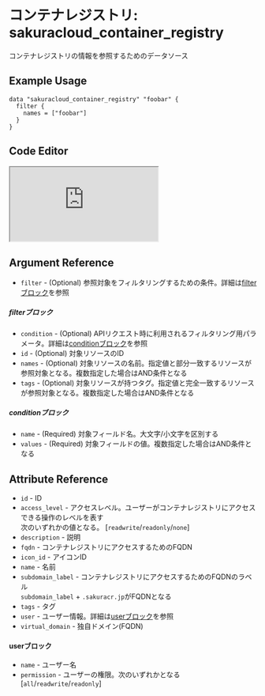 # コンテナレジストリ: sakuracloud_container_registry

コンテナレジストリの情報を参照するためのデータソース

## Example Usage

```hcl
data "sakuracloud_container_registry" "foobar" {
  filter {
    names = ["foobar"]
  }
}
```

<div class="editor">

<h2>Code Editor</h2>

<iframe src="https://zouen-alpha.usacloud.jp/#data/container_registry"></iframe>

</div>

## Argument Reference

* `filter` - (Optional) 参照対象をフィルタリングするための条件。詳細は[filterブロック](#filter)を参照 

##### filterブロック

* `condition` - (Optional) APIリクエスト時に利用されるフィルタリング用パラメータ。詳細は[conditionブロック](#condition)を参照  
* `id` - (Optional) 対象リソースのID 
* `names` - (Optional) 対象リソースの名前。指定値と部分一致するリソースが参照対象となる。複数指定した場合はAND条件となる  
* `tags` - (Optional) 対象リソースが持つタグ。指定値と完全一致するリソースが参照対象となる。複数指定した場合はAND条件となる

##### conditionブロック

* `name` - (Required) 対象フィールド名。大文字/小文字を区別する  
* `values` - (Required) 対象フィールドの値。複数指定した場合はAND条件となる


## Attribute Reference

* `id` - ID
* `access_level` - アクセスレベル。ユーザーがコンテナレジストリにアクセスできる操作のレベルを表す  
次のいずれかの値となる。 [`readwrite`/`readonly`/`none`]
* `description` - 説明
* `fqdn` - コンテナレジストリにアクセスするためのFQDN
* `icon_id` - アイコンID
* `name` - 名前
* `subdomain_label` - コンテナレジストリにアクセスするためのFQDNのラベル  
`subdomain_label` + `.sakuracr.jp`がFQDNとなる  
* `tags` - タグ
* `user` - ユーザー情報。詳細は[userブロック](#user)を参照
* `virtual_domain` - 独自ドメイン(FQDN)

#### userブロック

* `name` - ユーザー名
* `permission` - ユーザーの権限。次のいずれかとなる [`all`/`readwrite`/`readonly`]


